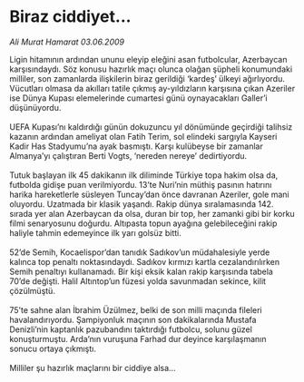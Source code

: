 # Biraz ciddiyet...

*Ali Murat Hamarat 03.06.2009*

<div class="taraf_structure_2col_1zq">
<div class="margen_n">



 <p>Ligin hitamının ardından ununu eleyip eleğini asan futbolcular, Azerbaycan karşısındaydı. Söz konusu hazırlık maçı olunca olağan şüpheli konumundaki milliler, son zamanlarda ilişkilerin biraz gerildiği ‘kardeş’ ülkeyi ağırlıyordu. Vücutları olmasa da akılları tatile çıkmış ay-yıldızların karşısına çıkan Azeriler ise Dünya Kupası elemelerinde cumartesi günü oynayacakları Galler’i düşünüyordu. <br/><br/>UEFA Kupası’nı kaldırdığı günün dokuzuncu yıl dönümünde geçirdiği talihsiz kazanın ardından ameliyat olan Fatih Terim, sol elindeki sargıyla Kayseri Kadir Has Stadyumu’na ayak basmıştı. Karşı kulübeyse bir zamanlar Almanya’yı çalıştıran Berti Vogts, ‘nereden nereye’ dedirtiyordu. <br/><br/>Tutuk başlayan ilk 45 dakikanın ilk diliminde Türkiye topa hakim olsa da, futbolda gidişe puan verilmiyordu. 13’te Nuri’nin müthiş pasının hatırını harika hareketlerle süsleyen Tuncay’dan önce davranan Azeriler, gole mani oluyordu. Uzatmada bir klasik yaşandı. Rakip dünya sıralamasında 142. sırada yer alan Azerbaycan da olsa, duran bir top, her zamanki gibi bir korku filmi senaryosunu doğurdu. Altıpasta topun ayağına gelebileceğini rakip haliyle tahmin edemeyince ilk yarı golsüz bitti. <br/><br/>52’de Semih, Kocaelispor’dan tanıdık Sadıkov’un müdahalesiyle yerde kalınca top penaltı noktasındaydı. Sadıkov kırmızı kartla cezalandırılırken Semih penaltıyı kullanamadı. Bir kişi eksik kalan rakip karşısında tabela 70’de değişti. Halil Altıntop’un füzesi yolda savunmadan sekince, kilit çözülmüştü. <br/><br/>75’te sahne alan İbrahim Üzülmez, belki de son milli maçında fileleri havalandırıyordu. Şampiyonluk maçının son dakikalarında Mustafa Denizli’nin kaptanlık pazubandını taktırdığı futbolcu, solunu güzel konuşturmuştu. Arda’nın vuruşuna Farhad dur deyince karşılaşmanın sonucu ortaya çıkmıştı. <br/><br/>Milliler şu hazırlık maçlarını bir ciddiye alsa…</p>
<br/>
<br/>
<br/>



<br/>


<div id="taraf_not">
</div>

</div>


</div>
